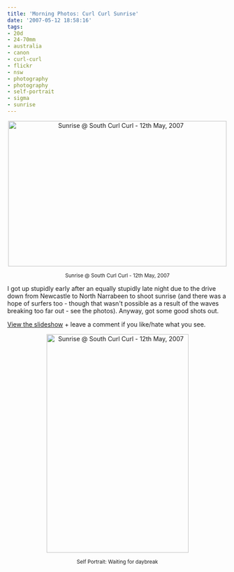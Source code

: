 ```yaml
---
title: 'Morning Photos: Curl Curl Sunrise'
date: '2007-05-12 18:58:16'
tags:
- 20d
- 24-70mm
- australia
- canon
- curl-curl
- flickr
- nsw
- photography
- photography
- self-portrait
- sigma
- sunrise
---
```



<p align="center"><a href="http://www.flickr.com/photos/jufemaiz/494202045/" title="Photo Sharing"><img src="http://farm1.static.flickr.com/223/494202045_cf13156b9d.jpg" alt="Sunrise @ South Curl Curl - 12th May, 2007" height="333" width="500" /></a></p>
<p align="center"><small>Sunrise @ South Curl Curl - 12th May, 2007</small></p>
I got up stupidly early after an equally stupidly late night due to the drive down from Newcastle to North Narrabeen to shoot sunrise (and there was a hope of surfers too - though that wasn't possible as a result of the waves breaking too far out - see the photos). Anyway, got some good shots out.

<a href="http://flickr.com/photos/jufemaiz/sets/72157600205476725/show/">View the slideshow</a> + leave a comment if you like/hate what you see.
<p align="center"><a href="http://www.flickr.com/photos/jufemaiz/494165124/" title="Photo Sharing"><img src="http://farm1.static.flickr.com/222/494165124_cec77186bf.jpg" alt="Sunrise @ South Curl Curl - 12th May, 2007" height="500" width="325" /></a></p>
<p align="center"><small>Self Portrait: Waiting for daybreak</small></p>
